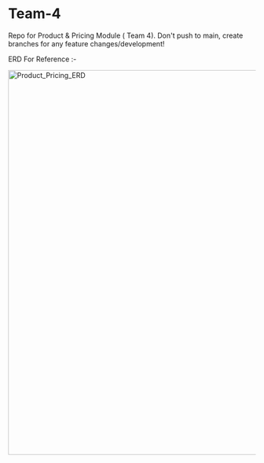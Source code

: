 # Team-4
Repo for Product &amp; Pricing Module ( Team 4). Don't push to main, create branches for any feature changes/development!


ERD For Reference :-

<img width="969" height="783" alt="Product_Pricing_ERD" src="https://github.com/user-attachments/assets/73af7cce-a9fe-4537-8fc8-9a3700b068e9" />

